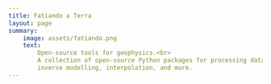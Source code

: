 ```yaml
---
title: Fatiando a Terra
layout: page
summary:
    image: assets/fatiando.png
    text:
        Open-source tools for geophysics.<br>
        A collection of open-source Python packages for processing data, forward and
        inverse modelling, interpolation, and more.
---
```

